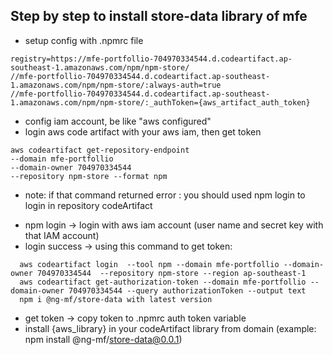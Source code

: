 ## Step by step to install store-data library of mfe
- setup config with .npmrc file
```
registry=https://mfe-portfollio-704970334544.d.codeartifact.ap-southeast-1.amazonaws.com/npm/npm-store/
//mfe-portfollio-704970334544.d.codeartifact.ap-southeast-1.amazonaws.com/npm/npm-store/:always-auth=true
//mfe-portfollio-704970334544.d.codeartifact.ap-southeast-1.amazonaws.com/npm/npm-store/:_authToken={aws_artifact_auth_token}
```
- config iam account, be like "aws configured"
- login aws code artifact with your aws iam, then get token
```
aws codeartifact get-repository-endpoint 
--domain mfe-portfollio
--domain-owner 704970334544
--repository npm-store --format npm
```
+  note: if that command returned error : you should used npm login to login in repository codeArtifact 
  - npm login -> login with aws iam account (user name and secret key with that IAM account)
  - login success -> using this command to get token: 
```
  aws codeartifact login  --tool npm --domain mfe-portfollio --domain-owner 704970334544  --repository npm-store --region ap-southeast-1
  aws codeartifact get-authorization-token --domain mfe-portfollio --domain-owner 704970334544 --query authorizationToken --output text
  npm i @ng-mf/store-data with latest version 
```
- get token -> copy token to .npmrc auth token variable
- install {aws_library} in your codeArtifact library from domain (example: npm install @ng-mf/store-data@0.0.1)
